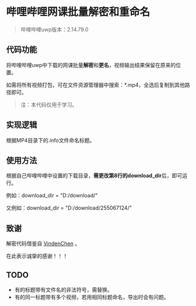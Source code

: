 # 哔哩哔哩网课批量解密和重命名
> 哔哩哔哩uwp版本：2.14.79.0
## 代码功能
将哔哩哔哩uwp中下载的网课批量**解密**和**更名**，视频输出结果保留在原来的位置。

如需将所有视频打包，可在文件资源管理器中搜索：*.mp4，全选后复制到其他路径即可。

> 注：本代码仅用于学习。

## 实现逻辑
根据MP4目录下的.info文件命名标题。

## 使用方法
根据自己哔哩哔哩中设置的下载目录，**需更改第8行的download_dir**后，即可运行。

例如：download_dir = "D:/download/"

又例如：download_dir = "D:/download/255067124/"

## 致谢
解密代码借鉴自 [VindenChen](https://github.com/VindenChen/BilibiliDecode) 。

在此表示诚挚的感谢！！！

## TODO
- 有的标题带有文件名的非法符号，需替换。
- 有的同一标题带有多个视频，若用相同标题命名，导出时会有问题。